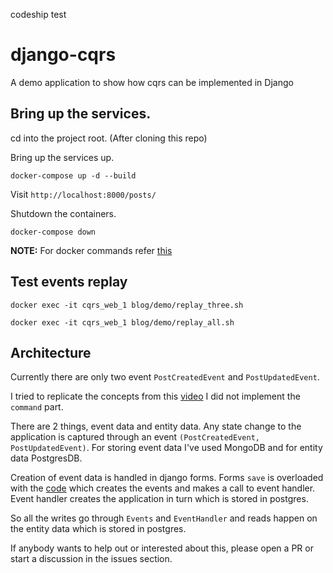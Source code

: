 codeship test
# django-cqrs

A demo application to show how cqrs can be implemented in Django

## Bring up the services.

cd into the project root. (After cloning this repo)

Bring up the services up.

`docker-compose up -d --build`

Visit `http://localhost:8000/posts/`

Shutdown the containers.

`docker-compose down`

**NOTE:**
For docker commands refer [this](https://github.com/Dineshs91/init/blob/master/docker/README.md)

## Test events replay

`docker exec -it cqrs_web_1 blog/demo/replay_three.sh`

`docker exec -it cqrs_web_1 blog/demo/replay_all.sh`

## Architecture

Currently there are only two event `PostCreatedEvent` and `PostUpdatedEvent`.

I tried to replicate the concepts from this [video](https://www.youtube.com/watch?v=A0goyZ9F4bg&t=2160s)
I did not implement the `command` part. 

There are 2 things, event data and entity data. Any state change to the application is captured through an event
`(PostCreatedEvent, PostUpdatedEvent)`. For storing event data I've used MongoDB and for entity data PostgresDB.

Creation of event data is handled in django forms. Forms `save` is overloaded with the [code](https://github.com/Dineshs91/django-cqrs/blob/master/blog/posts/forms.py) which creates the events and makes a call
to event handler. Event handler creates the application in turn which is stored in postgres. 

So all the writes go through `Events` and `EventHandler` and reads happen on the entity data which is stored in postgres.

If anybody wants to help out or interested about this, please open a PR or start a discussion in the issues section.

